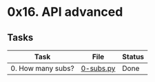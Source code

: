 # 0x16. API advanced

## Tasks

| Task            | File               | Status |
|-----------------|--------------------|--------|
| 0. How many subs? | [0-subs.py](0-subs.py) | Done   |
